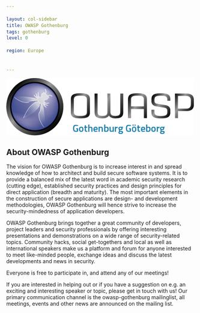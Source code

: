 ```yaml
---

layout: col-sidebar
title: OWASP Gothenburg
tags: gothenburg
level: 0

region: Europe


---
```


![OWASP Gothenburg Chapter Logo](assets/images/500px-Owaspgbg_brand_logo_web.png)

## About OWASP Gothenburg

The vision for OWASP Gothenburg is to increase interest in and spread knowledge of how to architect and build secure software systems. It is to provide a balanced mix of the latest word in academic security research (cutting edge), established security practices and design principles for direct application (breadth and maturity). The most important elements in the construction of secure applications are design- and development methodologies, OWASP Gothenburg will hence strive to increase the security-mindedness of application developers.

OWASP Gothenburg brings together a great community of developers, project leaders and security professionals by offering interesting presentations and demonstrations on a wide range of security-related topics. Community hacks, social get-togethers and local as well as international speakers make us a platform and forum for anyone interested to meet like-minded people, exchange ideas and discuss the latest developments and news in security.

Everyone is free to participate in, and attend any of our meetings!

If you are interested in helping out or if you have a suggestion on e.g. an exciting and interesting speaker or topic, please get in touch with us!
Our primary communication channel is the owasp-gothenburg mailinglist, all meetings, events and other news are announced on the mailing list.


